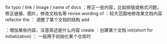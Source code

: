 fix typo / link / image / name of docs ：修正一些内容，比如排版或格式问题，修正链接、图片，修改文档名等
revise wording of <name of your docs> ：较大范围地修改某文档内容
refactor the <name of your docs> ： 调整了某个文档的结构
add <summary of your content> ：增加某些内容，注意简述是什么内容
create <name of your docs> ：创建某个文档
init(short for initialization) ： 一般用于初始化某个仓库时
